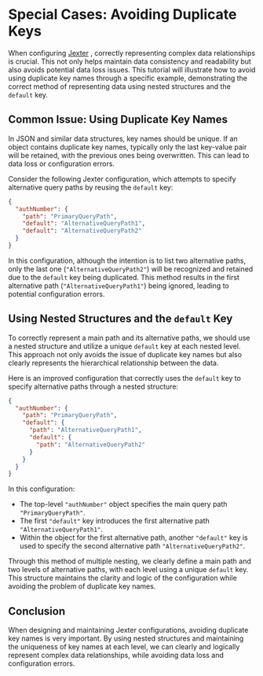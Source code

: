 # Special Cases: Avoiding Duplicate Keys

When configuring [Jexter](Jexter%20Configuration：Extracting%20Drug%20Information%20in%20'detail_step'.md)
, correctly representing complex data relationships is crucial. This not only helps maintain data consistency and readability but also avoids potential data loss issues. This tutorial will illustrate how to avoid using duplicate key names through a specific example, demonstrating the correct method of representing data using nested structures and the `default` key.

## Common Issue: Using Duplicate Key Names

In JSON and similar data structures, key names should be unique. If an object contains duplicate key names, typically only the last key-value pair will be retained, with the previous ones being overwritten. This can lead to data loss or configuration errors.



Consider the following Jexter configuration, which attempts to specify alternative query paths by reusing the `default` key:

```json
{
  "authNumber": {
    "path": "PrimaryQueryPath",
    "default": "AlternativeQueryPath1",
    "default": "AlternativeQueryPath2"
  }
}
```

In this configuration, although the intention is to list two alternative paths, only the last one (`"AlternativeQueryPath2"`) will be recognized and retained due to the `default` key being duplicated. This method results in the first alternative path (`"AlternativeQueryPath1"`) being ignored, leading to potential configuration errors.

##  Using Nested Structures and the `default` Key

To correctly represent a main path and its alternative paths, we should use a nested structure and utilize a unique `default` key at each nested level. This approach not only avoids the issue of duplicate key names but also clearly represents the hierarchical relationship between the data.


Here is an improved configuration that correctly uses the `default` key to specify alternative paths through a nested structure:

```json
{
  "authNumber": {
    "path": "PrimaryQueryPath",
    "default": {
      "path": "AlternativeQueryPath1",
      "default": {
        "path": "AlternativeQueryPath2"
      }
    }
  }
}
```

In this configuration:

- The top-level `"authNumber"` object specifies the main query path `"PrimaryQueryPath"`.
- The first `"default"` key introduces the first alternative path `"AlternativeQueryPath1"`.
- Within the object for the first alternative path, another `"default"` key is used to specify the second alternative path `"AlternativeQueryPath2"`.

Through this method of multiple nesting, we clearly define a main path and two levels of alternative paths, with each level using a unique `default` key. This structure maintains the clarity and logic of the configuration while avoiding the problem of duplicate key names.

## Conclusion

When designing and maintaining Jexter configurations, avoiding duplicate key names is very important. By using nested structures and maintaining the uniqueness of key names at each level, we can clearly and logically represent complex data relationships, while avoiding data loss and configuration errors.
